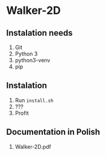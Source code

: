 # Walker-2D
## Instalation needs
1. Git
2. Python 3
3. python3-venv
4. pip
## Instalation
1. Run `install.sh`
2. ???
3. Profit
## Documentation in Polish
1. Walker-2D.pdf
